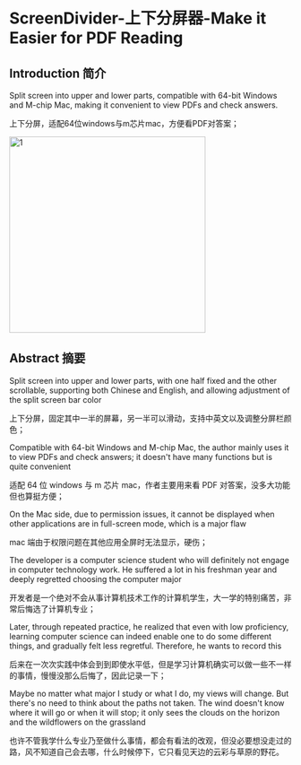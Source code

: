 # ScreenDivider-上下分屏器-Make it Easier for PDF Reading

## Introduction 简介

Split screen into upper and lower parts, compatible with 64-bit Windows and M-chip Mac, making it convenient to view PDFs and check answers.

上下分屏，适配64位windows与m芯片mac，方便看PDF对答案；

<img src="https://github.com/user-attachments/assets/1a0c9aff-2029-4dfe-beac-24f47f9904f7" alt="1" width="350">

## Abstract 摘要

Split screen into upper and lower parts, with one half fixed and the other scrollable, supporting both Chinese and English, and allowing adjustment of the split screen bar color

上下分屏，固定其中一半的屏幕，另一半可以滑动，支持中英文以及调整分屏栏颜色；

Compatible with 64-bit Windows and M-chip Mac, the author mainly uses it to view PDFs and check answers; it doesn't have many functions but is quite convenient

适配 64 位 windows 与 m 芯片 mac，作者主要用来看 PDF 对答案，没多大功能但也算挺方便；

On the Mac side, due to permission issues, it cannot be displayed when other applications are in full-screen mode, which is a major flaw

mac 端由于权限问题在其他应用全屏时无法显示，硬伤；

The developer is a computer science student who will definitely not engage in computer technology work. He suffered a lot in his freshman year and deeply regretted choosing the computer major

开发者是一个绝对不会从事计算机技术工作的计算机学生，大一学的特别痛苦，非常后悔选了计算机专业；

Later, through repeated practice, he realized that even with low proficiency, learning computer science can indeed enable one to do some different things, and gradually felt less regretful. Therefore, he wants to record this

后来在一次次实践中体会到到即使水平低，但是学习计算机确实可以做一些不一样的事情，慢慢没那么后悔了，因此记录一下；

Maybe no matter what major I study or what I do, my views will change. But there's no need to think about the paths not taken. The wind doesn't know where it will go or when it will stop; it only sees the clouds on the horizon and the wildflowers on the grassland

也许不管我学什么专业乃至做什么事情，都会有看法的改观，但没必要想没走过的路，风不知道自己会去哪，什么时候停下，它只看见天边的云彩与草原的野花。
